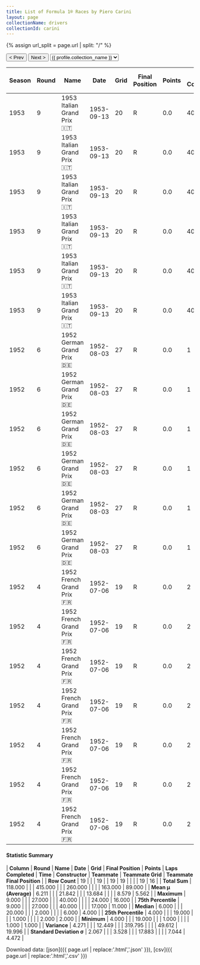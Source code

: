 ```yaml
---
title: List of Formula 1® Races by Piero Carini
layout: page
collectionName: drivers
collectionId: carini
---
```


{% assign url_split = page.url | split: "/" %}
<div id="collection-navigation">
<button onclick="selector.options[selector.selectedIndex-1].value && (window.location = selector.options[selector.selectedIndex-1].value);">&lt; Prev</button>
<button onclick="selector.options[selector.selectedIndex+1].value && (window.location = selector.options[selector.selectedIndex+1].value);">Next &gt;</button>
<select id="selector" onchange="this.options[this.selectedIndex].value && (window.location = this.options[this.selectedIndex].value);">
  {% for collectionId in site.data[page.collectionName].refs %}
    {% if collectionId == page.collectionId %}
      {% assign selected = "selected" %}
    {% else %}
      {% assign selected = "" %}
    {% endif %}
    {% assign profile = site.data[page.collectionName][collectionId].profile %}
    <option value="/f1/{{ page.collectionName }}/{{ collectionId }}/{{ url_split[4] }}" {{ selected }}>{{ profile.collection_name }}</option>
  {% endfor %}
</select>
</div>

| Season | Round | Name | Date | Grid | Final Position | Points | Laps Completed | Time | Constructor | Teammate | Teammate Grid | Teammate Final Position |
|--|--|--|--|--|--|--|--|--|--|--|--|--|
| 1953 | 9 | 1953 Italian Grand Prix 🇮🇹 | 1953-09-13 | 20 | R | 0.0 | 40 |   | Ferrari 🇮🇹 | [Nino Farina 🇮🇹](/f1/drivers/farina) | 3 | 2 |
| 1953 | 9 | 1953 Italian Grand Prix 🇮🇹 | 1953-09-13 | 20 | R | 0.0 | 40 |   | Ferrari 🇮🇹 | [Luigi Villoresi 🇮🇹](/f1/drivers/villoresi) | 5 | 3 |
| 1953 | 9 | 1953 Italian Grand Prix 🇮🇹 | 1953-09-13 | 20 | R | 0.0 | 40 |   | Ferrari 🇮🇹 | [Mike Hawthorn 🇬🇧](/f1/drivers/hawthorn) | 6 | 4 |
| 1953 | 9 | 1953 Italian Grand Prix 🇮🇹 | 1953-09-13 | 20 | R | 0.0 | 40 |   | Ferrari 🇮🇹 | [Umberto Maglioli 🇮🇹](/f1/drivers/maglioli) | 11 | 8 |
| 1953 | 9 | 1953 Italian Grand Prix 🇮🇹 | 1953-09-13 | 20 | R | 0.0 | 40 |   | Ferrari 🇮🇹 | [Louis Rosier 🇫🇷](/f1/drivers/rosier) | 17 | 16 |
| 1953 | 9 | 1953 Italian Grand Prix 🇮🇹 | 1953-09-13 | 20 | R | 0.0 | 40 |   | Ferrari 🇮🇹 | [Alberto Ascari 🇮🇹](/f1/drivers/ascari) | 1 | R |
| 1952 | 6 | 1952 German Grand Prix 🇩🇪 | 1952-08-03 | 27 | R | 0.0 | 1 |   | Ferrari 🇮🇹 | [Alberto Ascari 🇮🇹](/f1/drivers/ascari) | 1 | 1 |
| 1952 | 6 | 1952 German Grand Prix 🇩🇪 | 1952-08-03 | 27 | R | 0.0 | 1 |   | Ferrari 🇮🇹 | [Nino Farina 🇮🇹](/f1/drivers/farina) | 2 | 2 |
| 1952 | 6 | 1952 German Grand Prix 🇩🇪 | 1952-08-03 | 27 | R | 0.0 | 1 |   | Ferrari 🇮🇹 | [Rudi Fischer 🇨🇭](/f1/drivers/fischer) | 6 | 3 |
| 1952 | 6 | 1952 German Grand Prix 🇩🇪 | 1952-08-03 | 27 | R | 0.0 | 1 |   | Ferrari 🇮🇹 | [Piero Taruffi 🇮🇹](/f1/drivers/taruffi) | 5 | 4 |
| 1952 | 6 | 1952 German Grand Prix 🇩🇪 | 1952-08-03 | 27 | R | 0.0 | 1 |   | Ferrari 🇮🇹 | [Roger Laurent 🇧🇪](/f1/drivers/laurent) | 17 | 6 |
| 1952 | 6 | 1952 German Grand Prix 🇩🇪 | 1952-08-03 | 27 | R | 0.0 | 1 |   | Ferrari 🇮🇹 | [Rudolf Schoeller 🇨🇭](/f1/drivers/schoeller) | 24 | R |
| 1952 | 4 | 1952 French Grand Prix 🇫🇷 | 1952-07-06 | 19 | R | 0.0 | 2 |   | Ferrari 🇮🇹 | [Alberto Ascari 🇮🇹](/f1/drivers/ascari) | 1 | 1 |
| 1952 | 4 | 1952 French Grand Prix 🇫🇷 | 1952-07-06 | 19 | R | 0.0 | 2 |   | Ferrari 🇮🇹 | [Nino Farina 🇮🇹](/f1/drivers/farina) | 2 | 2 |
| 1952 | 4 | 1952 French Grand Prix 🇫🇷 | 1952-07-06 | 19 | R | 0.0 | 2 |   | Ferrari 🇮🇹 | [Piero Taruffi 🇮🇹](/f1/drivers/taruffi) | 3 | 3 |
| 1952 | 4 | 1952 French Grand Prix 🇫🇷 | 1952-07-06 | 19 | R | 0.0 | 2 |   | Ferrari 🇮🇹 | [Rudi Fischer 🇨🇭](/f1/drivers/fischer) | 17 | 11 |
| 1952 | 4 | 1952 French Grand Prix 🇫🇷 | 1952-07-06 | 19 | R | 0.0 | 2 |   | Ferrari 🇮🇹 | [Franco Comotti 🇮🇹](/f1/drivers/comotti) | 16 | 12 |
| 1952 | 4 | 1952 French Grand Prix 🇫🇷 | 1952-07-06 | 19 | R | 0.0 | 2 |   | Ferrari 🇮🇹 | [Louis Rosier 🇫🇷](/f1/drivers/rosier) | 9 | R |
| 1952 | 4 | 1952 French Grand Prix 🇫🇷 | 1952-07-06 | 19 | R | 0.0 | 2 |   | Ferrari 🇮🇹 | [Peter Hirt 🇨🇭](/f1/drivers/hirt) | 17 | 11 |

#### Statistic Summary

| **Column** | **Round** | **Name** | **Date** | **Grid** | **Final Position** | **Points** | **Laps Completed** | **Time** | **Constructor** | **Teammate** | **Teammate Grid** | **Teammate Final Position** |
| **Row Count** | 19 |  |  | 19 |  | 19 | 19 |  |  |  | 19 | 16 |
| **Total Sum** | 118.000 |  |  | 415.000 |  |  | 260.000 |  |  |  | 163.000 | 89.000 |
| **Mean μ (Average)** | 6.211 |  |  | 21.842 |  |  | 13.684 |  |  |  | 8.579 | 5.562 |
| **Maximum** | 9.000 |  |  | 27.000 |  |  | 40.000 |  |  |  | 24.000 | 16.000 |
| **75th Percentile** | 9.000 |  |  | 27.000 |  |  | 40.000 |  |  |  | 17.000 | 11.000 |
| **Median** | 6.000 |  |  | 20.000 |  |  | 2.000 |  |  |  | 6.000 | 4.000 |
| **25th Percentile** | 4.000 |  |  | 19.000 |  |  | 1.000 |  |  |  | 2.000 | 2.000 |
| **Minimum** | 4.000 |  |  | 19.000 |  |  | 1.000 |  |  |  | 1.000 | 1.000 |
| **Variance** | 4.271 |  |  | 12.449 |  |  | 319.795 |  |  |  | 49.612 | 19.996 |
| **Standard Deviation σ** | 2.067 |  |  | 3.528 |  |  | 17.883 |  |  |  | 7.044 | 4.472 |

Download data: [json]({{ page.url | replace:'.html','.json' }}), [csv]({{ page.url | replace:'.html','.csv' }})

